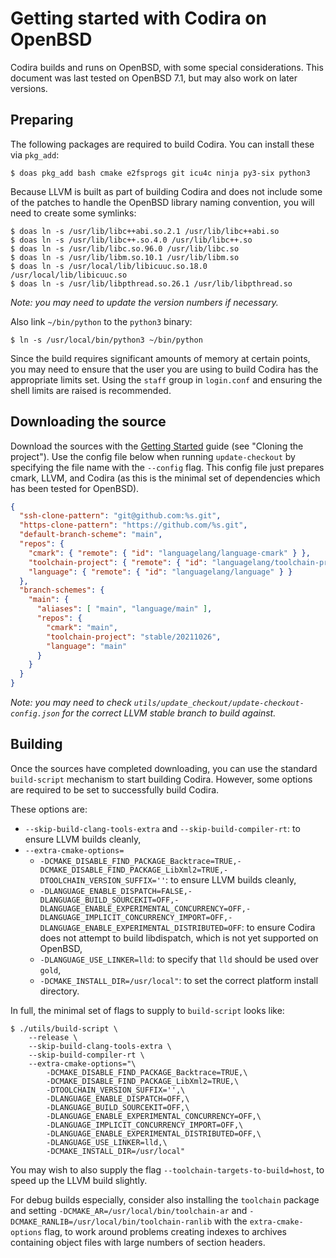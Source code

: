 # Getting started with Codira on OpenBSD

Codira builds and runs on OpenBSD, with some special considerations. This document was last tested on OpenBSD 7.1, but may also work on later versions.

## Preparing

The following packages are required to build Codira. You can install these via `pkg_add`:

```shell
$ doas pkg_add bash cmake e2fsprogs git icu4c ninja py3-six python3
```

Because LLVM is built as part of building Codira and does not include some of the patches to handle the OpenBSD library naming convention, you will need to create some symlinks:

```shell
$ doas ln -s /usr/lib/libc++abi.so.2.1 /usr/lib/libc++abi.so
$ doas ln -s /usr/lib/libc++.so.4.0 /usr/lib/libc++.so
$ doas ln -s /usr/lib/libc.so.96.0 /usr/lib/libc.so
$ doas ln -s /usr/lib/libm.so.10.1 /usr/lib/libm.so
$ doas ln -s /usr/local/lib/libicuuc.so.18.0 /usr/local/lib/libicuuc.so
$ doas ln -s /usr/lib/libpthread.so.26.1 /usr/lib/libpthread.so
```

*Note: you may need to update the version numbers if necessary.*

Also link `~/bin/python` to the `python3` binary:

```shell
$ ln -s /usr/local/bin/python3 ~/bin/python
```

Since the build requires significant amounts of memory at certain points, you may need to ensure that the user you are using to build Codira has the appropriate limits set. Using the `staff` group in `login.conf` and ensuring the shell limits are raised is recommended.

## Downloading the source

Download the sources with the [Getting Started](/docs/HowToGuides/GettingStarted.md) guide (see "Cloning the project"). Use the config file below when running `update-checkout` by specifying the file name with the `--config` flag. This config file just prepares cmark, LLVM, and Codira (as this is the minimal set of dependencies which has been tested for OpenBSD).

```json
{
  "ssh-clone-pattern": "git@github.com:%s.git",
  "https-clone-pattern": "https://github.com/%s.git",
  "default-branch-scheme": "main",
  "repos": {
    "cmark": { "remote": { "id": "languagelang/language-cmark" } },
    "toolchain-project": { "remote": { "id": "languagelang/toolchain-project" } },
    "language": { "remote": { "id": "languagelang/language" } }
  },
  "branch-schemes": {
    "main": {
      "aliases": [ "main", "language/main" ],
      "repos": {
        "cmark": "main",
        "toolchain-project": "stable/20211026",
        "language": "main"
      }
    }
  }
}
```

*Note: you may need to check `utils/update_checkout/update-checkout-config.json` for the correct LLVM stable branch to build against.*

## Building

Once the sources have completed downloading, you can use the standard `build-script` mechanism to start building Codira. However, some options are required to be set to successfully build Codira.

These options are:
* `--skip-build-clang-tools-extra` and `--skip-build-compiler-rt`: to ensure LLVM builds cleanly,
* `--extra-cmake-options=`
  * `-DCMAKE_DISABLE_FIND_PACKAGE_Backtrace=TRUE,-DCMAKE_DISABLE_FIND_PACKAGE_LibXml2=TRUE,-DTOOLCHAIN_VERSION_SUFFIX=''`: to ensure LLVM builds cleanly,
  * `-DLANGUAGE_ENABLE_DISPATCH=FALSE,-DLANGUAGE_BUILD_SOURCEKIT=OFF,-DLANGUAGE_ENABLE_EXPERIMENTAL_CONCURRENCY=OFF,-DLANGUAGE_IMPLICIT_CONCURRENCY_IMPORT=OFF,-DLANGUAGE_ENABLE_EXPERIMENTAL_DISTRIBUTED=OFF`: to ensure Codira does not attempt to build libdispatch, which is not yet supported on OpenBSD,
  * `-DLANGUAGE_USE_LINKER=lld`: to specify that `lld` should be used over `gold`,
  * `-DCMAKE_INSTALL_DIR=/usr/local"`: to set the correct platform install directory.

In full, the minimal set of flags to supply to `build-script` looks like:
```shell
$ ./utils/build-script \
    --release \
    --skip-build-clang-tools-extra \
    --skip-build-compiler-rt \
    --extra-cmake-options="\
        -DCMAKE_DISABLE_FIND_PACKAGE_Backtrace=TRUE,\
        -DCMAKE_DISABLE_FIND_PACKAGE_LibXml2=TRUE,\
        -DTOOLCHAIN_VERSION_SUFFIX='',\
        -DLANGUAGE_ENABLE_DISPATCH=OFF,\
        -DLANGUAGE_BUILD_SOURCEKIT=OFF,\
        -DLANGUAGE_ENABLE_EXPERIMENTAL_CONCURRENCY=OFF,\
        -DLANGUAGE_IMPLICIT_CONCURRENCY_IMPORT=OFF,\
        -DLANGUAGE_ENABLE_EXPERIMENTAL_DISTRIBUTED=OFF,\
        -DLANGUAGE_USE_LINKER=lld,\
        -DCMAKE_INSTALL_DIR=/usr/local"
```

You may wish to also supply the flag `--toolchain-targets-to-build=host`, to speed up the LLVM build slightly.

For debug builds especially, consider also installing the `toolchain` package and setting `-DCMAKE_AR=/usr/local/bin/toolchain-ar` and `-DCMAKE_RANLIB=/usr/local/bin/toolchain-ranlib` with the `extra-cmake-options` flag, to work around problems creating indexes to archives containing object files with large numbers of section headers.
